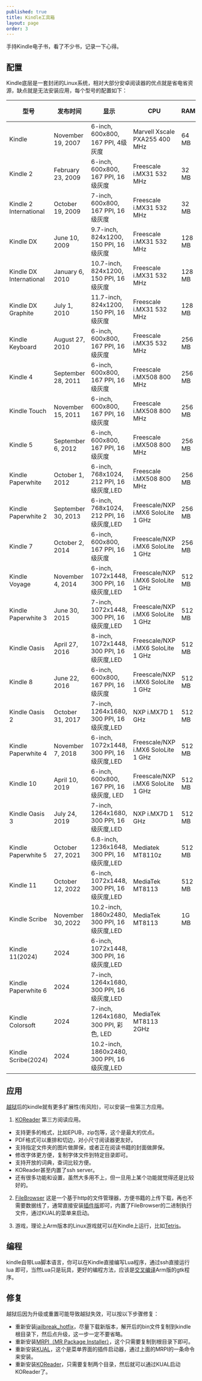 ```yaml
---
published: true
title: Kindle工具箱
layout: page
order: 3
---
```


手持Kindle电子书，看了不少书，记录一下心得。

## 配置

Kindle底层是一套封闭的Linux系统，相对大部分安卓阅读器的优点就是省电省资源，缺点就是无法安装应用，每个型号的配置如下：

| 型号                    | 发布时间           | 显示                                        | CPU                                | RAM    | 存储        | 电池      | 重量  |
| ----------------------- | ------------------ | ------------------------------------------- | ---------------------------------- | ------ | ----------- | --------- | ----- |
| Kindle                  | November 19, 2007  | 6-inch, 600x800, 167 PPI, 4级灰度           | Marvell Xscale PXA255 400 MHz      | 64 MB  | 256 MB      | 1,530 mAh | 290 g |
| Kindle 2                | February 23, 2009  | 6-inch, 600x800, 167 PPI, 16级灰度          | Freescale i.MX31 532 MHz           | 32 MB  | 2 GB        | 1,530 mAh | 290 g |
| Kindle 2 International  | October 19, 2009   | 7-inch, 600x800, 167 PPI, 16级灰度          | Freescale i.MX31 532 MHz           | 32 MB  | 2 GB        | 1,530 mAh | 290 g |
| Kindle DX               | June 10, 2009      | 9.7-inch, 824x1200, 150 PPI, 16级灰度       | Freescale i.MX31 532 MHz           | 128 MB | 4 GB        | 1,530 mAh | 540 g |
| Kindle DX International | January 6, 2010    | 10.7-inch, 824x1200, 150 PPI, 16级灰度      | Freescale i.MX31 532 MHz           | 128 MB | 4 GB        | 1,530 mAh | 540 g |
| Kindle DX Graphite      | July 1, 2010       | 11.7-inch, 824x1200, 150 PPI, 16级灰度      | Freescale i.MX31 532 MHz           | 128 MB | 4 GB        | 1,530 mAh | 540 g |
| Kindle Keyboard         | August 27, 2010    | 6-inch, 600x800, 167 PPI, 16级灰度          | Freescale i.MX35 532 MHz           | 256 MB | 4 GB        | 1,750 mAh | 250 g |
| Kindle 4                | September 28, 2011 | 6-inch, 600x800, 167 PPI, 16级灰度          | Freescale i.MX508 800 MHz          | 256 MB | 2 GB        | 890 mAh   | 170 g |
| Kindle Touch            | November 15, 2011  | 6-inch, 600x800, 167 PPI, 16级灰度          | Freescale i.MX508 800 MHz          | 256 MB | 4 GB        | 1,420 mAh | 220 g |
| Kindle 5                | September 6, 2012  | 6-inch, 600x800, 167 PPI, 16级灰度          | Freescale i.MX508 800 MHz          | 256 MB | 2 GB        | 890 mAh   | 170 g |
| Kindle Paperwhite       | October 1, 2012    | 6-inch, 768x1024, 212 PPI, 16级灰度,LED     | Freescale i.MX508 800 MHz          | 256 MB | 4 GB        | 1,420 mAh | 220 g |
| Kindle Paperwhite 2     | September 30, 2013 | 6-inch, 768x1024, 212 PPI, 16级灰度,LED     | Freescale/NXP i.MX6 SoloLite 1 GHz | 256 MB | 2 GB        | 2,420 mAh | 220 g |
| Kindle 7                | October 2, 2014    | 6-inch, 600x800, 167 PPI, 16级灰度          | Freescale/NXP i.MX6 SoloLite 1 GHz | 256 MB | 4 GB        | 890 mAh   | 190 g |
| Kindle Voyage           | November 4, 2014   | 6-inch, 1072x1448, 300 PPI, 16级灰度,LED    | Freescale/NXP i.MX6 SoloLite 1 GHz | 512 MB | 4 GB        | 1,320mAh  | 190 g |
| Kindle Paperwhite 3     | June 30, 2015      | 7-inch, 1072x1448, 300 PPI, 16级灰度,LED    | Freescale/NXP i.MX6 SoloLite 1 GHz | 512 MB | 4 GB        | 1,420 mAh | 220 g |
| Kindle Oasis            | April 27, 2016     | 8-inch, 1072x1448, 300 PPI, 16级灰度,LED    | Freescale/NXP i.MX6 SoloLite 1 GHz | 512 MB | 4 GB        | 1,535 mAh | 130 g |
| Kindle 8                | June 22, 2016      | 6-inch, 600x800, 167 PPI, 16级灰度          | Freescale/NXP i.MX6 SoloLite 1 GHz | 512 MB | 4 GB        | 890 mAh   | 160 g |
| Kindle Oasis 2          | October 31, 2017   | 7-inch, 1264x1680, 300 PPI, 16级灰度,LED    | NXP i.MX7D 1 GHz                   | 512 MB | 8/32 GB     | 1,000 mAh | 190 g |
| Kindle Paperwhite 4     | November 7, 2018   | 6-inch, 1072x1448, 300 PPI, 16级灰度,LED    | Freescale/NXP i.MX6 SoloLite 1 GHz | 512 MB | 8/32 GB     | 1,500 mAh | 190 g |
| Kindle 10               | April 10, 2019     | 6-inch, 600x800, 167 PPI, 16级灰度, LED     | Freescale/NXP i.MX6 SoloLite 1 GHz | 512 MB | 8 GB        | 1,040 mAh | 170 g |
| Kindle Oasis 3          | July 24, 2019      | 7-inch, 1264x1680, 300 PPI, 16级灰度,LED    | NXP i.MX7D 1 GHz                   | 512 MB | 8/32 GB     | 1,130 mAh | 190 g |
| Kindle Paperwhite 5     | October 27, 2021   | 6.8-inch, 1236x1648, 300 PPI, 16级灰度,LED  | Mediatek MT8110z                   | 512 MB | 8/16 GB     | 1,700 mAh | 210 g |
| Kindle 11               | October 12, 2022   | 6-inch, 1072x1448, 300 PPI, 16级灰度,LED    | MediaTek MT8113                    | 512 MB | 16 GB       | 1,040 mAh | 158 g |
| Kindle Scribe           | November 30, 2022  | 10.2-inch, 1860x2480, 300 PPI, 16级灰度,LED | MediaTek MT8113                    | 1G MB  | 16/32/64 GB | 3,000 mAh | 430 g |
| Kindle 11(2024)         | 2024               | 6-inch, 1072x1448, 300 PPI, 16级灰度,LED    |                                    |        | 16 GB       |           | 158 g |
| Kindle Paperwhite 6     | 2024               | 7-inch, 1264x1680, 300 PPI, 16级灰度,LED    |                                    |        | 16/32 GB    |           | 211 g |
| Kindle Colorsoft        | 2024               | 7-inch, 1264x1680, 300 PPI, 彩色, LED       | MediaTek MT8113 2GHz               |        | 32 GB       | 2300 mAh  | 219 g |
| Kindle Scribe(2024)     | 2024               | 10.2-inch, 1860x2480, 300 PPI, 16级灰度,LED |                                    |        | 16/32/64 GB |           | 433 g |

## 应用

[越狱](https://www.epubor.com/how-to-jailbreak-kindle-paperwhite.html)后的kindle就有更多扩展性(有风险)，可以安装一些第三方应用。

1. [KOReader](https://github.com/koreader/koreader) 第三方阅读应用。
* 支持更多的格式，比如EPUB，zip包等，这个是最大的优点。
* PDF格式可以重排和切边，对小尺寸阅读器更友好。
* 支持指定文件夹的图片做屏保，或者正在阅读书籍的封面做屏保。
* 修改字体更方便，复制字体文件到特定目录即可。
* 支持开放的词典，查词比较方便。
* KOReader甚至内置了ssh server。
* 还有很多功能和设置，虽然大多用不上，但一旦用上某个功能就觉得还是比较好的。

2. [FileBrowser](https://github.com/filebrowser/filebrowser) 这是一个基于http的文件管理器，方便书籍的上传下载，再也不需要数据线了，通常直接安装[插件版](https://github.com/ngxson/hobby-kindle-http-file-server)即可，内置了FileBrowser的二进制执行文件，通过KUAL的菜单来启动。

3. 游戏，理论上Arm版本的Linux游戏就可以在Kindle上运行，比如[Tetris](https://github.com/xfangfang/gtktetris_kindle)。


## 编程
kindle自带Lua脚本语言，你可以在Kindle直接编写Lua程序，通过ssh直接运行lua
即可，当然Lua只是玩具，更好的编程方法，应该是[交叉编译](https://www.mobileread.com/forums/showthread.php?t=189372)Arm版的gtk程序。

## 修复

越狱后因为升级或重置可能导致越狱失效，可以按以下步骤修复：

* 重新安装[jailbreak_hotfix](https://www.mobileread.com/forums/showthread.php?t=225030)，尽量下载新版本，解开后的bin文件复制到kindle根目录下，然后点升级，这一步一定不要省略。
* 重新安装[MRPI（MR Package Installer）](https://www.mobileread.com/forums/showthread.php?t=225030)，这个只需要复制到根目录下即可。
* 重新安装[KUAL](https://www.mobileread.com/forums/showthread.php?t=225030)，这个是菜单界面的插件启动器，通过上面的MRPI的一条命令来安装。
* 重新安装[KOReader](https://github.com/koreader/koreader/wiki/%E5%9C%A8Kindle%E4%B8%8A%E5%AE%89%E8%A3%85%E5%92%8C%E8%BF%90%E8%A1%8CKOReader)，只需要复制两个目录，然后就可以通过KUAL启动KOReader了。

